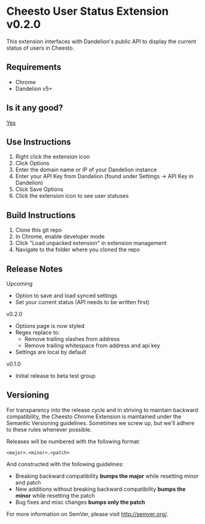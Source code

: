 Cheesto User Status Extension v0.2.0
=====================================

This extension interfaces with Dandelion's public API to display
the current status of users in Cheesto.

Requirements
------------

* Chrome
* Dandelion v5+

Is it any good?
---------------

[Yes](https://news.ycombinator.com/item?id=3067434)

Use Instructions
----------------

1. Right click the extension icon
2. Click Options
3. Enter the domain name or IP of your Dandelion instance
4. Enter your API Key from Dandelion (found under Settings -> API Key in Dandelion)
5. Click Save Options
6. Click the extension icon to see user statuses

Build Instructions
------------------

1. Clone this git repo
2. In Chrome, enable developer mode
3. Click "Load unpacked extension" in extension management
4. Navigate to the folder where you cloned the repo

Release Notes
-------------

Upcoming

- Option to save and load synced settings
- Set your current status (API needs to be written first)

v0.2.0

- Options page is now styled
- Regex replace to:
  - Remove trailing slashes from address
  - Remove trailing whitespace from address and api key
- Settings are local by default

v0.1.0

- Initial release to beta test group

Versioning
----------

For transparency into the release cycle and in striving to maintain backward compatibility, the Cheesto Chrome Extension is maintained under the Semantic Versioning guidelines. Sometimes we screw up, but we'll adhere to these rules whenever possible.

Releases will be numbered with the following format:

`<major>.<minor>.<patch>`

And constructed with the following guidelines:

- Breaking backward compatibility **bumps the major** while resetting minor and patch
- New additions without breaking backward compatibility **bumps the minor** while resetting the patch
- Bug fixes and misc changes **bumps only the patch**

For more information on SemVer, please visit <http://semver.org/>.
